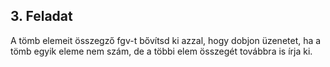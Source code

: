 ## 3. Feladat

A tömb elemeit összegző fgv-t bővítsd ki azzal,
hogy dobjon üzenetet, ha a tömb egyik eleme nem szám,
de a többi elem összegét továbbra is írja ki.
